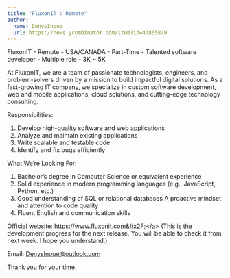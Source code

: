 ```yaml
---
title: "FluxonIT : Remote"
author:
  name: DenysInoue
  url: https://news.ycombinator.com/item?id=43865879
---
```

FluxonIT - Remote - USA&#x2F;CANADA - Part-Time - Talented software developer - Multiple role - 3K ~ 5K

At FluxonIT, we are a team of passionate technologists, engineers, and problem-solvers driven by a mission to build impactful digital solutions.
As a fast-growing IT company, we specialize in custom software development, web and mobile applications, cloud solutions, and cutting-edge technology consulting.

Responsibilities:
1. Develop high-quality software and web applications
2. Analyze and maintain existing applications
3. Write scalable and testable code
4. Identify and fix bugs efficiently

What We’re Looking For:
1. Bachelor’s degree in Computer Science or equivalent experience
2. Solid experience in modern programming languages (e.g., JavaScript, Python, etc.)
3. Good understanding of SQL or relational databases
A proactive mindset and attention to code quality
4. Fluent English and communication skills

Official website: <a href="https:&#x2F;&#x2F;www.fluxonit.com&#x2F;" rel="nofollow">https:&#x2F;&#x2F;www.fluxonit.com&#x2F;</a>
(This is the development progress for the next release. 
You will be able to check it from next week. 
I hope you understand.)

Email: DenysInoue@outlook.com

Thank you for your time.
<JobApplication />
